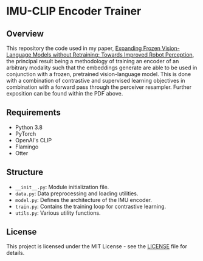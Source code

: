 # IMU-CLIP Encoder Trainer

## Overview

This repository the code used in my paper, [Expanding Frozen Vision-Language Models without
Retraining: Towards Improved Robot Perception](https://arxiv.org/pdf/2308.16493.pdf), the principal result being a methodology of training an encoder of an arbitrary modality such that the embeddings generate are able to be used in conjunction with a frozen, pretrained vision-language model. This is done with a combination of contrastive and supervised learning objectives in combination with a forward pass through the perceiver resampler. Further exposition can be found within the PDF above.

## Requirements 

- Python 3.8
- PyTorch
- OpenAI's CLIP
- Flamingo
- Otter

## Structure

- `__init__.py`: Module initialization file.
- `data.py`: Data preprocessing and loading utilities.
- `model.py`: Defines the architecture of the IMU encoder.
- `train.py`: Contains the training loop for contrastive learning.
- `utils.py`: Various utility functions.

## License

This project is licensed under the MIT License - see the [LICENSE](LICENSE) file for details.

